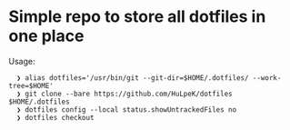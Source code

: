 # Simple repo to store all dotfiles in one place

Usage:
```
  ❯ alias dotfiles='/usr/bin/git --git-dir=$HOME/.dotfiles/ --work-tree=$HOME'
  ❯ git clone --bare https://github.com/HuLpeK/dotfiles $HOME/.dotfiles
  ❯ dotfiles config --local status.showUntrackedFiles no
  ❯ dotfiles checkout
```

